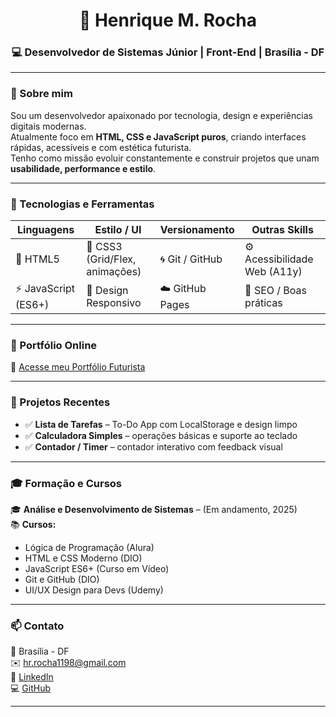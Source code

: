 <!-- 🌌 Portfólio Futurista - README Profissional de Henrique de M. Rocha -->

<h1 align="center">🚀 Henrique M. Rocha</h1>
<h3 align="center">💻 Desenvolvedor de Sistemas Júnior | Front-End | Brasília - DF</h3>

---

### 👋 Sobre mim
Sou um desenvolvedor apaixonado por tecnologia, design e experiências digitais modernas.  
Atualmente foco em **HTML, CSS e JavaScript puros**, criando interfaces rápidas, acessíveis e com estética futurista.  
Tenho como missão evoluir constantemente e construir projetos que unam **usabilidade, performance e estilo**.

---

### 🧠 Tecnologias e Ferramentas
<div align="center">

| Linguagens | Estilo / UI | Versionamento | Outras Skills |
|-------------|--------------|----------------|----------------|
| 🧩 HTML5 | 🎨 CSS3 (Grid/Flex, animações) | 🌀 Git / GitHub | ⚙️ Acessibilidade Web (A11y) |
| ⚡ JavaScript (ES6+) | 🌈 Design Responsivo | ☁️ GitHub Pages | 🧭 SEO / Boas práticas |

</div>

---

### 🌌 Portfólio Online
🔗 [Acesse meu Portfólio Futurista](https://hrrocha1198.github.io/Projetos-Portfolio/)

---

### 🧩 Projetos Recentes
- ✅ **Lista de Tarefas** – To-Do App com LocalStorage e design limpo  
- ✅ **Calculadora Simples** – operações básicas e suporte ao teclado  
- ✅ **Contador / Timer** – contador interativo com feedback visual  

---

### 🎓 Formação e Cursos
🎓 **Análise e Desenvolvimento de Sistemas** – (Em andamento, 2025)  
📚 **Cursos:**  
- Lógica de Programação (Alura)  
- HTML e CSS Moderno (DIO)  
- JavaScript ES6+ (Curso em Vídeo)  
- Git e GitHub (DIO)  
- UI/UX Design para Devs (Udemy)

---

### 📫 Contato
📍 Brasília - DF  
✉️ [hr.rocha1198@gmail.com](mailto:hr.rocha1198@gmail.com)  
🔗 [LinkedIn](https://www.linkedin.com/in/henrique-rocha-926830244/)  
💻 [GitHub](https://github.com/hrrocha1198)

---



